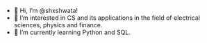 - 👋 Hi, I’m @shxshwata!
- 👀 I’m interested in CS and its applications in the field of electrical sciences, physics and finance.
- 🌱 I’m currently learning Python and SQL.

<!---
shxshwata/shxshwata is a ✨ special ✨ repository because its `README.md` (this file) appears on your GitHub profile.
You can click the Preview link to take a look at your changes.
--->
